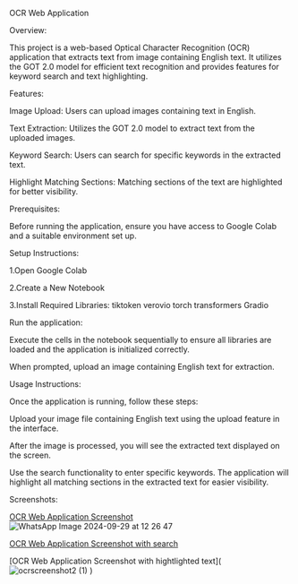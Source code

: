OCR Web Application

Overview:

This project is a web-based Optical Character Recognition (OCR) application that extracts text from image containing English text. It utilizes the GOT 2.0 model for efficient text recognition and provides features for keyword search and text highlighting.

Features:

Image Upload: Users can upload images containing text in English.

Text Extraction: Utilizes the GOT 2.0 model to extract text from the uploaded images.

Keyword Search: Users can search for specific keywords in the extracted text.

Highlight Matching Sections: Matching sections of the text are highlighted for better visibility.

Prerequisites:

Before running the application, ensure you have access to Google Colab and a suitable environment set up.

Setup Instructions:

1.Open Google Colab

2.Create a New Notebook

3.Install Required Libraries:
tiktoken
verovio
torch
transformers
Gradio

Run the application:

Execute the cells in the notebook sequentially to ensure all libraries are loaded and the application is initialized correctly.

When prompted, upload an image containing English text for extraction.

Usage Instructions:

Once the application is running, follow these steps:

Upload your image file containing English text using the upload feature in the interface.

After the image is processed, you will see the extracted text displayed on the screen.

Use the search functionality to enter specific keywords. The application will highlight all matching sections in the extracted text for easier visibility.



Screenshots:


[OCR Web Application Screenshot]()![WhatsApp Image 2024-09-29 at 12 26 47](https://github.com/user-attachments/assets/5af440fd-b8c5-443a-8caf-0ecfa2211854)

[OCR Web Application Screenshot with search](<img width="1440" alt="ocr_screenshot3" src="https://github.com/user-attachments/assets/20794ad2-bd26-47d0-8302-92cf8e39248d">
)

[OCR Web Application Screenshot with hightlighted text](![ocrscreenshot2 (1)](https://github.com/user-attachments/assets/b93e077e-9d89-4958-a0d2-9e8c439a5367)
)



